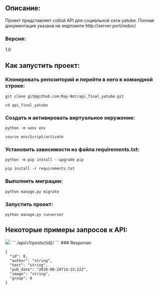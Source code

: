 ## Описание:
Проект представляет собой API для социальной сети yatube.
Полная документация указана на эндпоинте http://server:port/redoc/
### Версия:
1.0

## Как запустить проект:
### Клонировать репозиторий и перейти в него в командной строке:
```
git clone git@github.com:Ray-Not/api_final_yatube.git
```
```
cd api_final_yatube
```

### Cоздать и активировать виртуальное окружение:
```
python -m venv env
```
```
source env/Script/activate
```

### Установить зависимости из файла requirements.txt:
```
python -m pip install --upgrade pip
```
```
pip install -r requirements.txt
```

### Выполнить миграции:
```
python manage.py migrate
```

### Запустить проект:
```
python manage.py runserver
```

## Некоторые примеры запросов к API:
<img src="https://i.imgur.com/PouBDLR.jpg">
```
/api/v1/posts/{id}/
```
### Response:

```
{
  "id": 0,
  "author": "string",
  "text": "string",
  "pub_date": "2019-08-24T14:15:22Z",
  "image": "string",
  "group": 0
}
```
